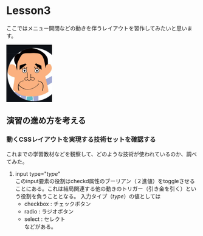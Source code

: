 # Lesson3
ここではメニュー開閉などの動きを伴うレイアウトを習作してみたいと思います。

<img src="2022-09-12-07-06-07.png" width="120">

## 演習の進め方を考える
### 動くCSSレイアウトを実現する技術セットを確認する
これまでの学習教材などを観察して、どのような技術が使われているのか、調べてみた。 

1. input type="<i>type</i>"  
   このinput要素の役割はcheckd属性のブーリアン（２進値）をtoggleさせることにある。これは結局関連する他の動きのトリガー（引き金を引く）という役割を負うこととなる。
   入力タイプ（<i>type</i>）の値としては
   - checkbox : チェックボタン
   - radio : ラジオボタン
   - select : セレクト  
    などがある。
    


